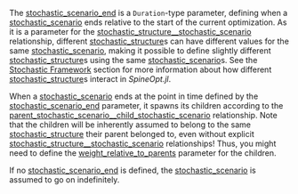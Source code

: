 The [stochastic\_scenario\_end](@ref) is a `Duration`-type parameter,
defining when a [stochastic\_scenario](@ref) ends relative to the start of the current optimization.
As it is a parameter for the [stochastic\_structure\_\_stochastic\_scenario](@ref) relationship, different
[stochastic\_structure](@ref)s can have different values for the same [stochastic\_scenario](@ref), making it
possible to define slightly different [stochastic\_structure](@ref)s using the same [stochastic\_scenario](@ref)s.
See the [Stochastic Framework](@ref) section for more information about how different [stochastic\_structure](@ref)s
interact in *SpineOpt.jl*.

When a [stochastic\_scenario](@ref) ends at the point in time defined by the [stochastic\_scenario\_end](@ref)
parameter, it spawns its children according to the [parent\_stochastic\_scenario\_\_child\_stochastic\_scenario](@ref)
relationship.
Note that the children will be inherently assumed to belong to the same [stochastic\_structure](@ref) their parent
belonged to, even without explicit [stochastic\_structure\_\_stochastic\_scenario](@ref) relationships!
Thus, you might need to define the [weight\_relative\_to\_parents](@ref) parameter for the children.

If no [stochastic\_scenario\_end](@ref) is defined, the [stochastic\_scenario](@ref) is assumed to go on indefinitely.